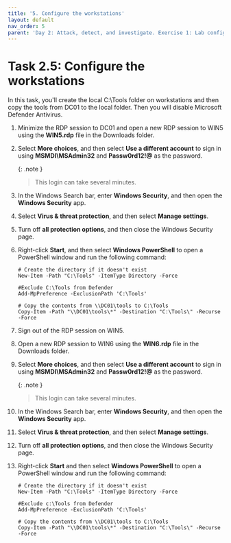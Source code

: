 ```yaml
---
title: '5. Configure the workstations'
layout: default
nav_order: 5
parent: 'Day 2: Attack, detect, and investigate. Exercise 1: Lab configuration'
---
```


# Task 2.5: Configure the workstations

In this task, you'll create the local C:\Tools folder on workstations and then copy the tools from DC01 to the local folder. Then you will disable Microsoft Defender Antivirus.

1. Minimize the RDP session to DC01 and open a new RDP session to WIN5 using the **WIN5.rdp** file in the Downloads folder.

1. Select **More choices**, and then select **Use a different account** to sign in using **MSMDI\MSAdmin32** and **Passw0rd12!@** as the password.

    {: .note }
    > This login can take several minutes.

1. In the Windows Search bar, enter **Windows Security**, and then open the **Windows Security** app.

1. Select **Virus & threat protection**, and then select **Manage settings**.

1. Turn off **all protection options**, and then close the Windows Security page.

1. Right-click **Start**, and then select **Windows PowerShell** to open a PowerShell window and run the following command:

    ```PowerShell-wrap
    # Create the directory if it doesn't exist
    New-Item -Path "C:\Tools" -ItemType Directory -Force

    #Exclude C:\Tools from Defender
    Add-MpPreference -ExclusionPath 'C:\Tools'

    # Copy the contents from \\DC01\tools to C:\Tools
    Copy-Item -Path "\\DC01\tools\*" -Destination "C:\Tools\" -Recurse -Force
    ```

1. Sign out of the RDP session on WIN5.

1. Open a new RDP session to WIN6 using the **WIN6.rdp** file in the Downloads folder.

1. Select **More choices**, and then select **Use a different account** to sign in using **MSMDI\MSAdmin32** and **Passw0rd12!@** as the password.

    {: .note }
    > This login can take several minutes.

1. In the Windows Search bar, enter **Windows Security**, and then open the **Windows Security** app.

1. Select **Virus & threat protection**, and then select **Manage settings**.

1. Turn off **all protection options**, and then close the Windows Security page.

1. Right-click **Start** and then select **Windows PowerShell** to open a PowerShell window and run the following command:

    ```PowerShell-wrap
    # Create the directory if it doesn't exist
    New-Item -Path "C:\Tools" -ItemType Directory -Force

    #Exclude c:\Tools from Defender
    Add-MpPreference -ExclusionPath 'C:\Tools'

    # Copy the contents from \\DC01\tools to C:\Tools
    Copy-Item -Path "\\DC01\tools\*" -Destination "C:\Tools\" -Recurse -Force
    ```



